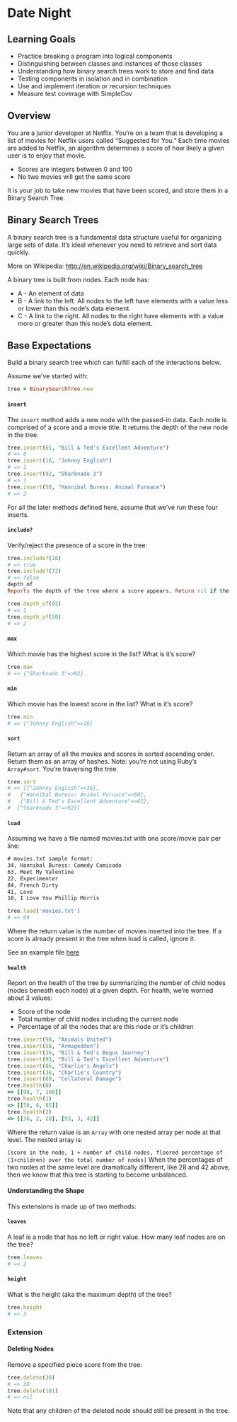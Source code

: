 # Date Night


## Learning Goals
- Practice breaking a program into logical components
- Distinguishing between classes and instances of those classes
- Understanding how binary search trees work to store and find data
- Testing components in isolation and in combination
- Use and implement iteration or recursion techniques
- Measure test coverage with SimpleCov
## Overview
You are a junior developer at Netflix. You’re on a team that is developing a list of movies for Netflix users called “Suggested for You.” Each time movies are added to Netflix, an algorithm determines a score of how likely a given user is to enjoy that movie.

- Scores are integers between 0 and 100
- No two movies will get the same score

It is your job to take new movies that have been scored, and store them in a Binary Search Tree.

## Binary Search Trees
A binary search tree is a fundamental data structure useful for organizing large sets of data. It’s ideal whenever you need to retrieve and sort data quickly.

More on Wikipedia: http://en.wikipedia.org/wiki/Binary_search_tree

A binary tree is built from nodes. Each node has:

- A - An element of data
- B - A link to the left. All nodes to the left have elements with a value less or lower than this node’s data element.
- C - A link to the right. All nodes to the right have elements with a value more or greater than this node’s data element.
## Base Expectations
Build a binary search tree which can fulfill each of the interactions below.

Assume we’ve started with:

``` ruby
tree = BinarySearchTree.new
```
#### ` insert `
The `insert` method adds a new node with the passed-in data. Each node is comprised of a score and a movie title. It returns the depth of the new node in the tree.

``` ruby
tree.insert(61, "Bill & Ted's Excellent Adventure")
# => 0
tree.insert(16, "Johnny English")
# => 1
tree.insert(92, "Sharknado 3")
# => 1
tree.insert(50, "Hannibal Buress: Animal Furnace")
# => 2
```
For all the later methods defined here, assume that we’ve run these four inserts.

#### `include?`
Verify/reject the presence of a score in the tree:
``` ruby
tree.include?(16)
# => true
tree.include?(72)
# => false
depth_of
Reports the depth of the tree where a score appears. Return nil if the score does not exist:

tree.depth_of(92)
# => 1
tree.depth_of(50)
# => 2
```
#### `max`
Which movie has the highest score in the list? What is it’s score?
``` ruby
tree.max
# => {"Sharknado 3"=>92}
```
#### `min`
Which movie has the lowest score in the list? What is it’s score?
``` ruby
tree.min
# => {"Johnny English"=>16}
```
#### `sort`
Return an array of all the movies and scores in sorted ascending order. Return them as an array of hashes. Note: you’re not using Ruby’s `Array#sort`. You’re traversing the tree.
``` ruby
tree.sort
# => [{"Johnny English"=>16},
#   {"Hannibal Buress: Animal Furnace"=>50},
#   {"Bill & Ted's Excellent Adventure"=>61},
#  {"Sharknado 3"=>92}]
```
#### `load`
Assuming we have a file named movies.txt with one score/movie pair per line:
``` txt
# movies.txt sample format:
34, Hannibal Buress: Comedy Camisado
63, Meet My Valentine
22, Experimenter
84, French Dirty
41, Love
10, I Love You Phillip Morris
```
``` ruby
tree.load('movies.txt')
# => 99
```
Where the return value is the number of movies inserted into the tree. If a score is already present in the tree when load is called, ignore it.

See an example file [here](https://gist.github.com/neight-allen/dbc9e3ad0f79bff24888)

#### `health`
Report on the health of the tree by summarizing the number of child nodes (nodes beneath each node) at a given depth. For health, we’re worried about 3 values:

- Score of the node
- Total number of child nodes including the current node
- Percentage of all the nodes that are this node or it’s children
``` ruby
tree.insert(98, "Animals United")
tree.insert(58, "Armageddon")
tree.insert(36, "Bill & Ted's Bogus Journey")
tree.insert(93, "Bill & Ted's Excellent Adventure")
tree.insert(86, "Charlie's Angels")
tree.insert(38, "Charlie's Country")
tree.insert(69, "Collateral Damage")
tree.health(0)
=> [[98, 7, 100]]
tree.health(1)
=> [[58, 6, 85]]
tree.health(2)
=> [[36, 2, 28], [93, 3, 42]]
```
Where the return value is an `Array` with one nested array per node at that level. The nested array is:

`[score in the node, 1 + number of child nodes, floored percentage of (1+children) over the total number of nodes]`
When the percentages of two nodes at the same level are dramatically different, like 28 and 42 above, then we know that this tree is starting to become unbalanced.

#### Understanding the Shape
This extensions is made up of two methods:

#### `leaves`
A leaf is a node that has no left or right value. How many leaf nodes are on the tree?
``` ruby
tree.leaves
# => 2
```
#### `height`
What is the height (aka the maximum depth) of the tree?
``` ruby
tree.height
# => 3
```
### Extension
#### Deleting Nodes
Remove a specified piece score from the tree:
``` ruby
tree.delete(30)
# => 30
tree.delete(101)
# => nil
```

Note that any children of the deleted node should still be present in the tree.
